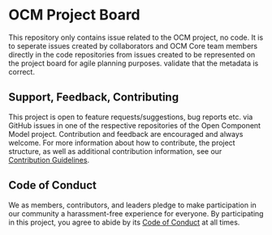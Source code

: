 # OCM Project Board

This repository only contains issue related to the OCM project, no code. It is to seperate issues created by collaborators and OCM Core team members directly in the code repositories from issues created to be represented on the project board for agile planning purposes.
validate that the metadata is correct.

## Support, Feedback, Contributing

This project is open to feature requests/suggestions, bug reports etc. via GitHub issues in one of the respective repositories of the Open Component Model project. Contribution and feedback are encouraged and always welcome. For more information about how to contribute, the project structure, as well as additional contribution information, see our [Contribution Guidelines](CONTRIBUTING.md).

## Code of Conduct

We as members, contributors, and leaders pledge to make participation in our community a harassment-free experience for everyone. By participating in this project, you agree to abide by its [Code of Conduct](CODE_OF_CONDUCT.md) at all times.
